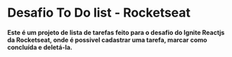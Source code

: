 # Desafio To Do list - Rocketseat

#### Este é um projeto de lista de tarefas feito para o desafio do Ignite Reactjs da Rocketseat, onde é possivel cadastrar uma tarefa, marcar como concluída e deletá-la.
